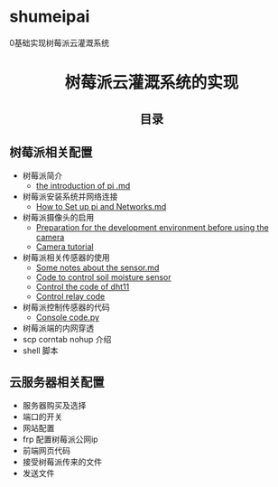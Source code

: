 # shumeipai
0基础实现树莓派云灌溉系统
# <center>树莓派云灌溉系统的实现</center>
## <center>目录</center>
## 树莓派相关配置
 - 树莓派简介
    - [the introduction of pi .md](https://github.com/sogeisetsu/shumeipai/blob/master/the%20introduction%20of%20pi.md)
 - 树莓派安装系统并网络连接
    - [How to Set up pi and Networks.md](https://github.com/sogeisetsu/shumeipai/blob/master/How%20to%20Set%20up%20pi%20and%20Networks.md)
 - 树莓派摄像头的启用
    - [Preparation for the development environment before using the camera](https://github.com/sogeisetsu/shumeipai/blob/master/%E6%A0%91%E8%8E%93%E6%B4%BE%E6%91%84%E5%83%8F%E5%A4%B4%E5%BC%80%E5%8F%91%E5%89%8D%E7%9A%84%E7%8E%AF%E5%A2%83%E5%87%86%E5%A4%87.docx)
    - [Camera tutorial](https://github.com/sogeisetsu/shumeipai/blob/master/%E6%A0%91%E8%8E%93%E6%B4%BE%E5%AE%98%E6%96%B9%E6%91%84%E5%83%8F%E5%A4%B4%E4%BD%BF%E7%94%A8%E6%95%99%E7%A8%8B.docx)
 - 树莓派相关传感器的使用
    - [Some notes about the sensor.md](https://github.com/sogeisetsu/shumeipai/blob/master/Some%20notes%20about%20the%20sensor.md)
    - [Code to control soil moisture sensor](https://github.com/sogeisetsu/shumeipai/blob/master/%E5%9C%9F%E5%A3%A4.py)
    - [Control the code of dht11](https://github.com/sogeisetsu/shumeipai/blob/master/dh11.py)
    - [Control relay code](https://github.com/sogeisetsu/shumeipai/blob/master/%E7%BB%A7%E7%94%B5%E5%99%A8.py)
 - 树莓派控制传感器的代码
    - [Console code.py](https://github.com/sogeisetsu/shumeipai/blob/master/Console%20code.py)
 - 树莓派端的内网穿透
 - scp corntab nohup 介绍
 - shell 脚本

## 云服务器相关配置

 - 服务器购买及选择
 - 端口的开关
 - 网站配置
 - frp 配置树莓派公网ip
 - 前端网页代码
 - 接受树莓派传来的文件
 - 发送文件
